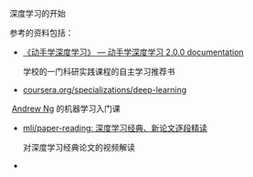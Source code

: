 深度学习的开始

参考的资料包括：

- [《动手学深度学习》 — 动手学深度学习 2.0.0 documentation](https://zh.d2l.ai/)

  学校的一门科研实践课程的自主学习推荐书

- [coursera.org/specializations/deep-learning](https://www.coursera.org/specializations/deep-learning)

​	[Andrew Ng](https://www.coursera.org/instructor/andrewng) 的机器学习入门课

- [mli/paper-reading: 深度学习经典、新论文逐段精读](https://github.com/mli/paper-reading)

  对深度学习经典论文的视频解读

- 
